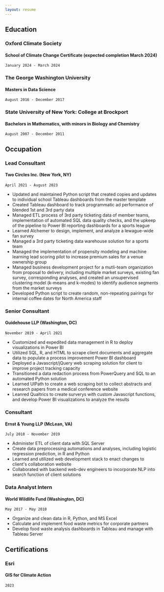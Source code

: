```yaml
---
layout: resume
---
```

<!-- ## Currently -->


## Education

### __Oxford Climate Society__
#### School of Climate Change Certificate (expected completion March 2024)
`January 2024 - March 2024`

### __The George Washington University__  
#### Masters in Data Science
`August 2016 - December 2017`

### __State University of New York: College at Brockport__  
#### Bachelors in Mathematics, with minors in Biology and Chemistry
`August 2007 - December 2011`

## Occupation

### __Lead Consultant__
#### Two Circles Inc. (New York, NY)
`April 2021 - August 2023`

- Updated and maintained Python script that created copies and updates to individual school Tableau dashboards from the master template
- Created Tableau dashboard to track programmatic ad performance of blended 1st and 3rd party data
- Managed ETL process of 3rd party ticketing data of member teams, implementation of automated SQL data quality checks, and the upkeep of the pipeline to Power BI reporting dashboards for a sports league
- Learned Alchemer to design, implement, and analyze a lewague-wide fan survey
- Managed a 3rd party ticketing data warehouse solution for a sports team
- Managed the implementation of propensity modeling and machine learning lead scoring pilot to increase premium sales for a venue ownership group
- Managed business development project for a mutli-team organization from proposal to delivery, including multiple market surveys, existing fan survey, corresponding analyses, and created an unsupervised clustering model (k-means and k-modes) to identify audience segments from the market surveys
- Developed Python script to create random, non-repeating pairings for internal coffee dates for North America staff

### __Senior Consultant__
#### Guidehouse LLP (Washington, DC)
`November 2019 - April 2021`

- Customized and expedited data management in R to deploy visualizations in Power BI
- Utilized SQL, R, and HTML to scrape client documents and aggregate data to populate a process improvement Power BI dashboard
- Deployed a Javascript/jQuery web scraping solution for client to improve project tracking capacity
- Transitioned a data redaction process from PowerQuery and SQL to an automated Python solution
- Learned UIPath to create a web scraping bot to collect abstracts and research papers from a medical conference website
- Leanred Qualtrics to create surverys with custom Javascript functions, and develop Power BI visualizations to analyze the results

### __Consultant__
#### Ernst & Young LLP (McLean, VA)
`July 2018 - November 2019`

- Administer ETL of client data with SQL Server
- Create data preprocessing automations and analyses, including logistic regression prediction, in R and Python
- Learned and utilized web development stack to enact changes to client's collaboration website
- Collaborated with backend web-dev engineers to incorporate NLP into search function of client solutions


### __Data Analyst Intern__
#### World Wildlife Fund (Washington, DC)
`May 2017 - May 2018`

- Organize and clean data in R, Python, and MS Excel
- Calculate and implement food waste metrics for corporate partners
- Develop food waste analysis dashboards in Tableau and manage with Tableau Server

<!-- `2016-Present`
__Office Assistant__  
Data Science Program at The George Washington University 

- Assist program directors with office organization
- Formulate department initiative documentation
- Manage current student data
- Field inquiries about the data science program

`2013-2016`
__Patient Care Technician__  
Rochester General Hospital Adult and Pediatric Emergency Departments 

- Assist MDs, midlevels, and RNs with patient interventions and trauma cases
- Perform EKGs
- Draw blood for lab testing
- Transport patients
- Record vital signs
- Stock medical supplies
- Interpret for Spanish speaking patients

`2012-2013`
__Volunteer__  
Fundación Niño y Cáncer/Calvo Mackenna Hospital (Santiago, Chile)

- Record patient vital signs
- Find and deliver patient charts and lab results
- Schedule patient appointments
- Translate documents to English
- Provide English lessons for doctors and nurses

`2010-2013`
__Technician__  
F.F. Thompson Hospital Emergency Department

- Assist MDs, midlevels, and RNs with patient interventions
- Perform EKGs
- Draw blood for lab testing
- Transport patients
- Record vital signs
- Stock medical supplies
- Operate the triage desk -->

## Certifications

### __Esri__
#### GIS for Climate Action
`2023`

<!-- ## Awards

`Year`
Name of Award, Organization

## Publications

A list is also available [online](http://scholar.google.co.uk/citations?user=LTOTl0YAAAAJ)

### Journals

`Year`
Article Title, Journal Title 

### Books

`Year`
Book Title, Journal Title

## Presentations

`Year`
Presentation Title, Conference, <a href="http://MyWebsite.tld/presentation1">Link to Presentation</a>  -->


<!-- ### Footer

Last updated: Jan 17th, 2024 -->


